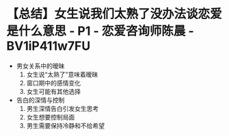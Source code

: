# 【总结】女生说我们太熟了没办法谈恋爱是什么意思 - P1 - 恋爱咨询师陈晨 - BV1iP411w7FU

-   男女关系中的暧昧
    1.  女生说“太熟了”意味着暧昧
    2.  窗口期中的感情变化
    3.  女生可能有其他选择
-   告白的深情与控制
    1.  男生深情告白引发女生思考
    2.  女生想要控制局面
    3.  男生需要保持冷静和不给希望